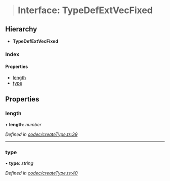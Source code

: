 > # Interface: TypeDefExtVecFixed

## Hierarchy

* **TypeDefExtVecFixed**

### Index

#### Properties

* [length](_codec_createtype_.typedefextvecfixed.md#length)
* [type](_codec_createtype_.typedefextvecfixed.md#type)

## Properties

###  length

• **length**: *number*

*Defined in [codec/createType.ts:39](https://github.com/polkadot-js/api/blob/6c9fe76/packages/types/src/codec/createType.ts#L39)*

___

###  type

• **type**: *string*

*Defined in [codec/createType.ts:40](https://github.com/polkadot-js/api/blob/6c9fe76/packages/types/src/codec/createType.ts#L40)*
